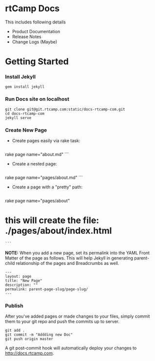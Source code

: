 rtCamp Docs
===========

This includes following details

- Product Documentation
- Release Notes
- Change Logs (Maybe)

Getting Started
====================

### Install Jekyll

	gem install jekyll

### Run Docs site on localhost

	git clone git@git.rtcamp.com:static/docs-rtcamp-com.git
	cd docs-rtcamp-com
	jekyll serve

### Create New Page

- Create pages easily via rake task:

	```
rake page name="about.md"
	```

- Create a nested page:

	```
rake page name="pages/about.md"
	```

- Create a page with a "pretty" path:

	```
rake page name="pages/about"
# this will create the file: ./pages/about/index.html
	```

**NOTE:** When you add a new page, set its permalink into the YAML Front Matter of the page as follows. This will help Jekyll in generating parent-child relationship of the pages and Breadcrumbs as well.

	---
	layout: page
	title: "New Page"
	description: ""
	permalink: parent-page-slug/page-slug/
	---

### Publish

After you've added pages or made changes to your files, simply commit them to your git repo and push the commits up to server.

	git add .
	git commit -m "Addding new Doc"
	git push origin master

A git post-commit hook will automatically deploy your changes to http://docs.rtcamp.com.
